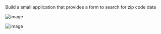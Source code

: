 Build a small application that provides a form to search for zip code data

![image](https://github.com/Erickrio/bds07/assets/43687406/38db3a5c-5588-4e0f-8e25-dfdbcd795463)

![image](https://github.com/Erickrio/bds07/assets/43687406/90d503d5-33fa-4124-8cb3-e91da7d7a0b2)






